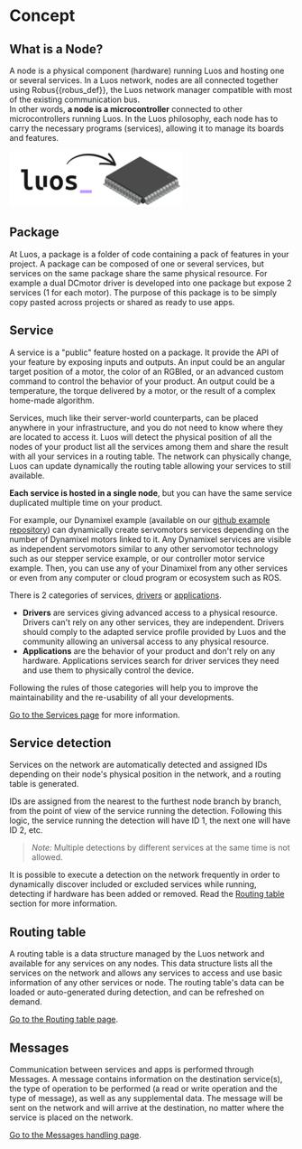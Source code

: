 # Concept

## What is a Node?
A node is a physical component (hardware) running Luos and hosting one or several services. In a Luos network, nodes are all connected together using <span class="cust_tooltip">Robus<span class="cust_tooltiptext">{{robus_def}}</span></span>, the Luos network manager compatible with most of the existing communication bus.<br/>In other words, **a node is a microcontroller** connected to other microcontrollers running Luos.
In the Luos philosophy, each node has to carry the necessary programs (services), allowing it to manage its boards and features.

<img src="../../../_assets/img/MCU-luos.png" height="100px" />


## Package
At Luos, a package is a folder of code containing a pack of features in your project. A package can be composed of one or several services, but services on the same package share the same physical resource. For example a dual DCmotor driver is developed into one package but expose 2 services (1 for each motor). The purpose of this package is to be simply copy pasted across projects or shared as ready to use apps.

## Service
A service is a "public" feature hosted on a package. It provide the API of your feature by exposing inputs and outputs. An input could be an angular target position of a motor, the color of an RGBled, or an advanced custom command to control the behavior of your product. An output could be a temperature, the torque delivered by a motor, or the result of a complex home-made algorithm.

Services, much like their server-world counterparts, can be placed anywhere in your infrastructure, and you do not need to know where they are located to access it. Luos will detect the physical position of all the nodes of your product list all the services among them and share the result with all your services in a routing table. The network can physically change, Luos can update dynamically the routing table allowing your services to still available.

**Each service is hosted in a single node**, but you can have the same service duplicated multiple time on your product.

For example, our Dynamixel example (available on our [github example repository](https://github.com/Luos-io/Examples)) can dynamically create servomotors services depending on the number of Dynamixel motors linked to it. Any Dynamixel services are visible as independent servomotors similar to any other servomotor technology such as our stepper service example, or our controller motor service example. Then, you can use any of your Dinamixel from any other services or even from any computer or cloud program or ecosystem such as ROS.

There is 2 categories of services, [drivers](../services/service_api.html#drivers-guidelines) or [applications](../services/service_api.html#apps-guidelines).

 - **Drivers** are services giving advanced access to a physical resource. Drivers can't rely on any other services, they are independent. Drivers should comply to the adapted service profile provided by Luos and the community allowing an universal access to any physical resource.
 - **Applications** are the behavior of your product and don't rely on any hardware. Applications services search for driver services they need and use them to physically control the device.

 Following the rules of those categories will help you to improve the maintainability and the re-usability of all your developments.

[Go to the Services page](../services/services.md) for more information.

## Service detection
Services on the network are automatically detected and assigned IDs depending on their node's physical position in the network, and a routing table is generated.

IDs are assigned from the nearest to the furthest node branch by branch, from the point of view of the service running the detection. Following this logic, the service running the detection will have ID 1, the next one will have ID 2, etc.

> *Note:* Multiple detections by different services at the same time is not allowed.

It is possible to execute a detection on the network frequently in order to dynamically discover included or excluded services while running, detecting if hardware has been added or removed. Read the [Routing table](#routing-table) section for more information.

## Routing table
A routing table is a data structure managed by the Luos network and available for any services on any nodes. This data structure lists all the services on the network and allows any services to access and use basic information of any other services or node. The routing table's data can be loaded or auto-generated during detection, and can be refreshed on demand.

[Go to the Routing table page](../services/routing_table.md).

## Messages
Communication between services and apps is performed through Messages. A message contains information on the destination service(s), the type of operation to be performed (a read or write operation and the type of message), as well as any supplemental data. The message will be sent on the network and will arrive at the destination, no matter where the service is placed on the network.

[Go to the Messages handling page](../message/handling-message.md).


